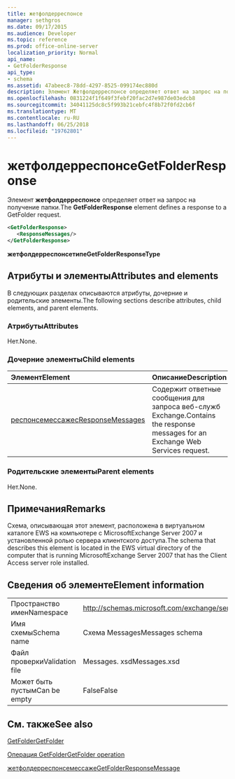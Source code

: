 ```yaml
---
title: жетфолдерреспонсе
manager: sethgros
ms.date: 09/17/2015
ms.audience: Developer
ms.topic: reference
ms.prod: office-online-server
localization_priority: Normal
api_name:
- GetFolderResponse
api_type:
- schema
ms.assetid: 47abeec8-78dd-4297-8525-099174ec880d
description: Элемент Жетфолдерреспонсе определяет ответ на запрос на получение папки.
ms.openlocfilehash: 0831224f1f649f3febf20fac2d7e987de03edcb8
ms.sourcegitcommit: 34041125dc8c5f993b21cebfc4f8b72f0fd2cb6f
ms.translationtype: MT
ms.contentlocale: ru-RU
ms.lasthandoff: 06/25/2018
ms.locfileid: "19762801"
---
```

# <a name="getfolderresponse"></a><span data-ttu-id="69049-103">жетфолдерреспонсе</span><span class="sxs-lookup"><span data-stu-id="69049-103">GetFolderResponse</span></span>

<span data-ttu-id="69049-104">Элемент **жетфолдерреспонсе** определяет ответ на запрос на получение папки.</span><span class="sxs-lookup"><span data-stu-id="69049-104">The **GetFolderResponse** element defines a response to a GetFolder request.</span></span> 
  
```xml
<GetFolderResponse>
   <ResponseMessages/>
</GetFolderResponse>
```

 <span data-ttu-id="69049-105">**жетфолдерреспонсетипе**</span><span class="sxs-lookup"><span data-stu-id="69049-105">**GetFolderResponseType**</span></span>
## <a name="attributes-and-elements"></a><span data-ttu-id="69049-106">Атрибуты и элементы</span><span class="sxs-lookup"><span data-stu-id="69049-106">Attributes and elements</span></span>

<span data-ttu-id="69049-107">В следующих разделах описываются атрибуты, дочерние и родительские элементы.</span><span class="sxs-lookup"><span data-stu-id="69049-107">The following sections describe attributes, child elements, and parent elements.</span></span>
  
### <a name="attributes"></a><span data-ttu-id="69049-108">Атрибуты</span><span class="sxs-lookup"><span data-stu-id="69049-108">Attributes</span></span>

<span data-ttu-id="69049-109">Нет.</span><span class="sxs-lookup"><span data-stu-id="69049-109">None.</span></span>
  
### <a name="child-elements"></a><span data-ttu-id="69049-110">Дочерние элементы</span><span class="sxs-lookup"><span data-stu-id="69049-110">Child elements</span></span>

|<span data-ttu-id="69049-111">**Элемент**</span><span class="sxs-lookup"><span data-stu-id="69049-111">**Element**</span></span>|<span data-ttu-id="69049-112">**Описание**</span><span class="sxs-lookup"><span data-stu-id="69049-112">**Description**</span></span>|
|:-----|:-----|
|[<span data-ttu-id="69049-113">респонсемессажес</span><span class="sxs-lookup"><span data-stu-id="69049-113">ResponseMessages</span></span>](responsemessages.md) <br/> |<span data-ttu-id="69049-114">Содержит ответные сообщения для запроса веб-служб Exchange.</span><span class="sxs-lookup"><span data-stu-id="69049-114">Contains the response messages for an Exchange Web Services request.</span></span>  <br/> |
   
### <a name="parent-elements"></a><span data-ttu-id="69049-115">Родительские элементы</span><span class="sxs-lookup"><span data-stu-id="69049-115">Parent elements</span></span>

<span data-ttu-id="69049-116">Нет.</span><span class="sxs-lookup"><span data-stu-id="69049-116">None.</span></span>
  
## <a name="remarks"></a><span data-ttu-id="69049-117">Примечания</span><span class="sxs-lookup"><span data-stu-id="69049-117">Remarks</span></span>

<span data-ttu-id="69049-118">Схема, описывающая этот элемент, расположена в виртуальном каталоге EWS на компьютере с MicrosoftExchange Server 2007 и установленной ролью сервера клиентского доступа.</span><span class="sxs-lookup"><span data-stu-id="69049-118">The schema that describes this element is located in the EWS virtual directory of the computer that is running MicrosoftExchange Server 2007 that has the Client Access server role installed.</span></span>
  
## <a name="element-information"></a><span data-ttu-id="69049-119">Сведения об элементе</span><span class="sxs-lookup"><span data-stu-id="69049-119">Element information</span></span>

|||
|:-----|:-----|
|<span data-ttu-id="69049-120">Пространство имен</span><span class="sxs-lookup"><span data-stu-id="69049-120">Namespace</span></span>  <br/> |http://schemas.microsoft.com/exchange/services/2006/messages  <br/> |
|<span data-ttu-id="69049-121">Имя схемы</span><span class="sxs-lookup"><span data-stu-id="69049-121">Schema name</span></span>  <br/> |<span data-ttu-id="69049-122">Схема Messages</span><span class="sxs-lookup"><span data-stu-id="69049-122">Messages schema</span></span>  <br/> |
|<span data-ttu-id="69049-123">Файл проверки</span><span class="sxs-lookup"><span data-stu-id="69049-123">Validation file</span></span>  <br/> |<span data-ttu-id="69049-124">Messages. xsd</span><span class="sxs-lookup"><span data-stu-id="69049-124">Messages.xsd</span></span>  <br/> |
|<span data-ttu-id="69049-125">Может быть пустым</span><span class="sxs-lookup"><span data-stu-id="69049-125">Can be empty</span></span>  <br/> |<span data-ttu-id="69049-126">False</span><span class="sxs-lookup"><span data-stu-id="69049-126">False</span></span>  <br/> |
   
## <a name="see-also"></a><span data-ttu-id="69049-127">См. также</span><span class="sxs-lookup"><span data-stu-id="69049-127">See also</span></span>



[<span data-ttu-id="69049-128">GetFolder</span><span class="sxs-lookup"><span data-stu-id="69049-128">GetFolder</span></span>](getfolder.md)
  
[<span data-ttu-id="69049-129">Операция GetFolder</span><span class="sxs-lookup"><span data-stu-id="69049-129">GetFolder operation</span></span>](getfolder-operation.md)
  
[<span data-ttu-id="69049-130">жетфолдерреспонсемессаже</span><span class="sxs-lookup"><span data-stu-id="69049-130">GetFolderResponseMessage</span></span>](getfolderresponsemessage.md)


